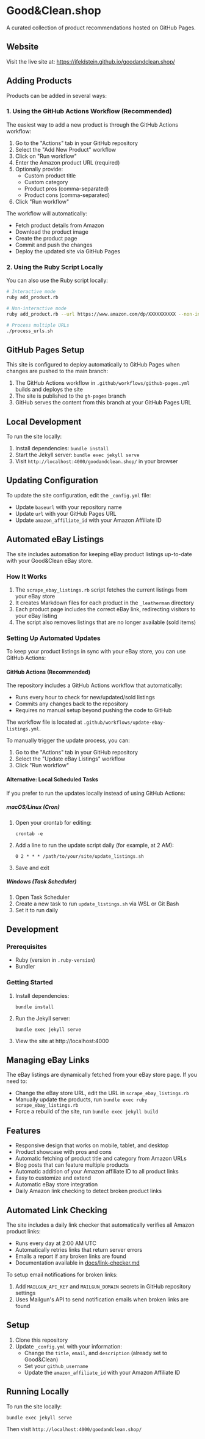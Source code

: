 # Good&Clean.shop

A curated collection of product recommendations hosted on GitHub Pages.

## Website

Visit the live site at: https://jfeldstein.github.io/goodandclean.shop/

## Adding Products

Products can be added in several ways:

### 1. Using the GitHub Actions Workflow (Recommended)

The easiest way to add a new product is through the GitHub Actions workflow:

1. Go to the "Actions" tab in your GitHub repository
2. Select the "Add New Product" workflow
3. Click on "Run workflow"
4. Enter the Amazon product URL (required)
5. Optionally provide:
   - Custom product title
   - Custom category
   - Product pros (comma-separated)
   - Product cons (comma-separated)
6. Click "Run workflow"

The workflow will automatically:
- Fetch product details from Amazon
- Download the product image
- Create the product page
- Commit and push the changes
- Deploy the updated site via GitHub Pages

### 2. Using the Ruby Script Locally

You can also use the Ruby script locally:

```bash
# Interactive mode
ruby add_product.rb

# Non-interactive mode
ruby add_product.rb --url https://www.amazon.com/dp/XXXXXXXXXX --non-interactive

# Process multiple URLs
./process_urls.sh
```

## GitHub Pages Setup

This site is configured to deploy automatically to GitHub Pages when changes are pushed to the main branch:

1. The GitHub Actions workflow in `.github/workflows/github-pages.yml` builds and deploys the site
2. The site is published to the `gh-pages` branch
3. GitHub serves the content from this branch at your GitHub Pages URL

## Local Development

To run the site locally:

1. Install dependencies: `bundle install`
2. Start the Jekyll server: `bundle exec jekyll serve`
3. Visit `http://localhost:4000/goodandclean.shop/` in your browser

## Updating Configuration

To update the site configuration, edit the `_config.yml` file:

- Update `baseurl` with your repository name
- Update `url` with your GitHub Pages URL
- Update `amazon_affiliate_id` with your Amazon Affiliate ID

## Automated eBay Listings

The site includes automation for keeping eBay product listings up-to-date with your Good&Clean eBay store.

### How It Works

1. The `scrape_ebay_listings.rb` script fetches the current listings from your eBay store
2. It creates Markdown files for each product in the `_leatherman` directory
3. Each product page includes the correct eBay link, redirecting visitors to your eBay listing
4. The script also removes listings that are no longer available (sold items)

### Setting Up Automated Updates

To keep your product listings in sync with your eBay store, you can use GitHub Actions:

#### GitHub Actions (Recommended)

The repository includes a GitHub Actions workflow that automatically:
- Runs every hour to check for new/updated/sold listings
- Commits any changes back to the repository
- Requires no manual setup beyond pushing the code to GitHub

The workflow file is located at `.github/workflows/update-ebay-listings.yml`.

To manually trigger the update process, you can:
1. Go to the "Actions" tab in your GitHub repository
2. Select the "Update eBay Listings" workflow
3. Click "Run workflow"

#### Alternative: Local Scheduled Tasks

If you prefer to run the updates locally instead of using GitHub Actions:

##### macOS/Linux (Cron)

1. Open your crontab for editing:
   ```
   crontab -e
   ```

2. Add a line to run the update script daily (for example, at 2 AM):
   ```
   0 2 * * * /path/to/your/site/update_listings.sh
   ```

3. Save and exit

##### Windows (Task Scheduler)

1. Open Task Scheduler
2. Create a new task to run `update_listings.sh` via WSL or Git Bash
3. Set it to run daily

## Development

### Prerequisites

- Ruby (version in `.ruby-version`)
- Bundler

### Getting Started

1. Install dependencies:
   ```
   bundle install
   ```

2. Run the Jekyll server:
   ```
   bundle exec jekyll serve
   ```

3. View the site at http://localhost:4000

## Managing eBay Links

The eBay listings are dynamically fetched from your eBay store page. If you need to:

- Change the eBay store URL, edit the URL in `scrape_ebay_listings.rb`
- Manually update the products, run `bundle exec ruby scrape_ebay_listings.rb`
- Force a rebuild of the site, run `bundle exec jekyll build`

## Features

- Responsive design that works on mobile, tablet, and desktop
- Product showcase with pros and cons
- Automatic fetching of product title and category from Amazon URLs
- Blog posts that can feature multiple products
- Automatic addition of your Amazon affiliate ID to all product links
- Easy to customize and extend
- Automatic eBay store integration
- Daily Amazon link checking to detect broken product links

## Automated Link Checking

The site includes a daily link checker that automatically verifies all Amazon product links:

- Runs every day at 2:00 AM UTC
- Automatically retries links that return server errors
- Emails a report if any broken links are found
- Documentation available in [docs/link-checker.md](docs/link-checker.md)

To setup email notifications for broken links:
1. Add `MAILGUN_API_KEY` and `MAILGUN_DOMAIN` secrets in GitHub repository settings
2. Uses Mailgun's API to send notification emails when broken links are found

## Setup

1. Clone this repository
2. Update `_config.yml` with your information:
   - Change the `title`, `email`, and `description` (already set to Good&Clean)
   - Set your `github_username`
   - Update the `amazon_affiliate_id` with your Amazon Affiliate ID

## Running Locally

To run the site locally:

```
bundle exec jekyll serve
```

Then visit `http://localhost:4000/goodandclean.shop/`
